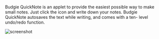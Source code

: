 Budgie QuickNote is an applet to provide the easiest possible way to make small notes. Just click the icon and write down your notes. Budgie QuickNote autosaves the text while writing, and comes with a ten- level undo/redo function.

![screenshot](https://github.com/UbuntuBudgie/budgie-extras/blob/master/budgie-quicknote/screenshot.png)

